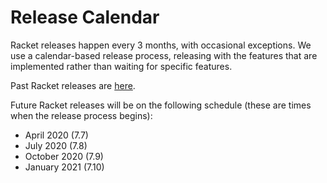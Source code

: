 # Release Calendar

Racket releases happen every 3 months, with occasional exceptions. We use a calendar-based release process, releasing with the features that are implemented rather than waiting for specific features.

Past Racket releases are [here](http://download.racket-lang.org/all-versions.html).

Future Racket releases will be on the following schedule (these are times when the release process begins):

* April 2020 (7.7)
* July 2020 (7.8)
* October 2020 (7.9)
* January 2021 (7.10)
